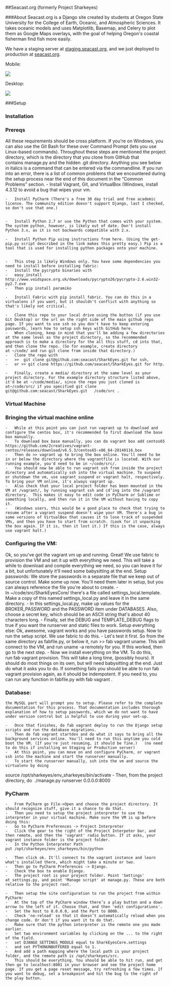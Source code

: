 ##Seacast.org
(formerly Project Sharkeyes)

###About
Seacast.org is a Django site created by students at Oregon State University for the College of Earth, Oceanic, and Atmospheric Sciences. It takes oceanic models and uses Matplotlib, Basemap, and Celery to plot them as Google Maps overlays, with the goal of helping Oregon's coastal fisherman find fish more easily.

We have a staging server at [staging.seacast.org](http://staging.seacast.org), and we just deployed to production at [seacast.org](http://seacast.org).

Mobile:

<img src="resources/ios_screenshot.png?raw=true">

Desktop:

<img src="resources/desktop_screenshot.png?raw=true">

###Setup

###	Installation
###	Prereqs
All these requirements should be cross platform. If you're on Windows, you can also use the Git Bash for these over Command Prompt (lets you use Linux-based commands).
Throughout these steps are mentioned the project directory, which is the directory that you clone from GitHub that contains manage.py and the hidden .git directory.
Anything you see below in italics is a command that can be entered via the commandline.
If you run into an error, there is a list of common problems that we encountered during the setup process near the end of this document in the “Common Problems” section.
	-	Install Vagrant, Git, and VirtualBox (Windows, install 4.3.12 to avoid a bug that wipes your vm.

	-	Install PyCharm (There's a free 30 day trial and free academic license. The community edition doesn't support Django, last I checked, so don't use that one.)


	-	Install Python 2.7 or use the Python that comes with your system. The system python, however, is likely out of date. Don't install Python 3.x, as it is not backwards compatible with 2.x.

	-	Install Python Pip using instructions from here. (Using the get-pip.py script described in the link makes this pretty easy.) Pip is a tool that is used for installing python packages onto your machine.


	-	This step is likely Windows only. You have some dependencies you need to install before installing fabric:
	-	Install the pycrypto binaries with 
	-	easy_install http://www.voidspace.org.uk/downloads/pycrypto26/pycrypto-2.6.win32-py2.7.exe
	-	Then pip install paramiko

	-	Install Fabric with pip install fabric. You can do this in a virtualenv if you want, but it shouldn't conflict with anything so that's likely not critical.

	-	Clone this repo to your local drive using the button (if you use Git Desktop) or the url on the right side of the main github repo page. If you want to use ssh so you don't have to keep entering passwords, learn how to setup ssh keys with GitHub here.
	-	When cloning, keep in mind that you'll be adding a few directories at the same level as the project directory, so the recommended approach is to make a directory for the all this stuff, cd into that, and then clone the repo. (So for example, create directory at ~/code/ and run git clone from inside that directory.)
	-	Clone the repo with 
	-   >>	git clone git@github.com:seacast/SharkEyes.git for ssh,
	-   or >> git clone https://github.com/seacast/SharkEyes.git for http.

	-	Finally, create a media/ directory at the same level as your project directory. For the example directory structure listed above, it'd be at ~/code/media/, since the repo you just cloned is at~/code/src/ if you specified git clone git@github.com:seacast/SharkEyes.git   /code/src .


###	Virtual Machine
###	Bringing the virtual machine online
	-	While at this point you can just run vagrant up to download and configure the centos box, it's recommended to first download the base box manually.
	-	To download box base manually, you can do vagrant box add centos65 https://github.com/2creatives/vagrant-centos/releases/download/v6.5.3/centos65-x86_64-20140116.box
	-	Then do >> vagrant up to bring the box online. You'll need to be in or below the directory where the vagrantfile is located. With our running example, you'd need to be in ~/code/src/.
	-	You should now be able to run vagrant ssh from inside the project directory and automatically ssh into the virtual machine. To suspend or shutdown the vm, use vagrant suspend or vagrant halt, respectively. To bring your VM online, it's always vagrant up.
	-	Also check that your local project folder has been mounted in the VM at /vagrant/, by running vagrant ssh and cd’ing into the /vagrant directory.  This makes it easy to edit code in PyCharm or Sublime or something locally, and then run it in the VM without having to copy it.
	-	(Windows users, this would be a good place to check that trying to resume after a vagrant suspend doesn't wipe your VM. There's a bug in some versions of VirtualBox that causes it to lose track of suspended VMs, and then you have to start from scratch. (Look for it unpacking the box again. If it is, then it lost it.) If this is the case, always use vagrant halt.)

###	Configuring the VM:
Ok, so you've got the vagrant vm up and running. Great! We use fabric to provision the VM and set it up with everything we need. This will take a while to download and compile everything we need, so you can leave it for a bit, but unfortunately it'll need some babysitting at the end.
Setup passwords:
We store the passwords in a separate file that we keep out of source control. Make some up now. You'll need them later in setup, but you can always reference the file you're about to create.
	-   In ~/code/src/SharkEyesCore/ there's a file called settings_local.template. Make a copy of this named settings_local.py and leave it in the same directory.
	-	In this settings_local.py, make up values for the BROKER_PASSWORD and the PASSWORD item under DATABASES. Also, choose a secret key, which should be an ASCII string that's about 40 characters long.
	-	Finally, set the DEBUG and TEMPLATE_DEBUG flags to true if you want the runserver and static files to work.
Setup everything else:
Ok, awesome, vagrant works and you have passwords setup. Now to run the setup script. We use fabric to do this.
	-	Let's test it first. So from the same directory as fabfile.py, or below it, run >> fab vagrant uname. This will connect to the VM, and run uname -a remotely for you. If this worked, then go to the next step.
	-	Now we install everything on the VM. To do this, run fab vagrant provision. This will take a long time, (possibly hours). It should do most things on its own, but will need babysitting at the end. Just do what it asks you to do. If something fails you should be able to run fab vagrant provision again, as it should be indempotent. If you need to, you can run any function in fabfile.py with fab vagrant <function name>.



###  Database:
    the MySQL part will prompt you to setup. Please refer to the complete documentation for this process. That documentation includes thorough explanation of how to setup passwords, which we do not want to have under version control but is helpful to use during your set-up.

	-	Once that finishes, do fab vagrant deploy to run the Django setup scripts and run the database migrations.
	-	Then do fab vagrant startdev and do what it says to bring all the background services online. You'll need to run this anytime you cold boot the VM. (If you're just resuming, it should be fine.)   (no need to do this if installing on Staging or Production server)
	-	At this point, you can move on and configure PyCharm, or vagrant ssh into the machine and start the runserver manually.
	-	To start the runserver manually, ssh into the vm and source the virtualenv by doing 
source /opt/sharkeyes/env_sharkeyes/bin/activate
	-	Then, from the project directory, do 
./manage.py runserver 0.0.0.0:8000

###	PyCharm
	-	From PyCharm go File->Open and choose the project directory. It should recognize stuff, give it a chance to do that.
	-	Then you need to setup the project interpreter to use the interpreter in your virtual machine. Make sure the VM is up before doing this:
	-	Go to PyCharm Preferences -> Project Interpretor
	-	Click the gear to the right of the Project Interpeter bar, and then remote, and then the 'vagrant' radio button. If it asks, your vagrant instance folder is the project folder.
	-	In the Python Interpreter Path put /opt/sharkeyes/env_sharkeyes/bin/python

	-	Then click ok. It'll connect to the vagrant instance and learn what's installed there, which might take a minute or two.
	-	Then go to PyCharm Preferences -> Django.
	-	Check the box to enable Django.
	-	The project root is your project folder. Point 'Settings' at settings.py, and point 'Manage script' at manage.py. These are both relative to the project root.

	-	Then setup the site configuration to run the project from within PyCharm:
	-	At the top of the PyCharm window there’s a play button and a down arrow to the left of it. Choose that, and then 'edit configurations'.
	-	Set the host to 0.0.0.0, and the Port to 8000.
	-	Check 'no-reload' so that it doesn’t automatically reload when you change code. Or don't if you want it to do that.
	-	Make sure that the python interpreter is the remote one you made earlier.
	-	Set two environment variables by clicking on the ... to the right of the field.
	-	set DJANGO_SETTINGS_MODULE equal to SharkEyesCore.settings
	-	and set PYTHONUNBUFFERED equal to 1.
	-	And add a path mapping where the local path is your project folder, and the remote path is /opt/sharkeyes/src.
	-	This should be everything. You should be able to hit run, and get then go to localhost:8001 in your browser and see the project home page. If you get a page reset message, try refreshing a few times. If you want to debug, set a breakpoint and hit the bug to the right of the play button.

